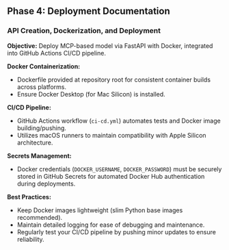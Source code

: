 ## Phase 4: Deployment Documentation

### API Creation, Dockerization, and Deployment

**Objective:**
Deploy MCP-based model via FastAPI with Docker, integrated into GitHub Actions CI/CD pipeline.

**Docker Containerization:**
- Dockerfile provided at repository root for consistent container builds across platforms.
- Ensure Docker Desktop (for Mac Silicon) is installed.

**CI/CD Pipeline:**
- GitHub Actions workflow (`ci-cd.yml`) automates tests and Docker image building/pushing.
- Utilizes macOS runners to maintain compatibility with Apple Silicon architecture.

**Secrets Management:**
- Docker credentials (`DOCKER_USERNAME`, `DOCKER_PASSWORD`) must be securely stored in GitHub Secrets for automated Docker Hub authentication during deployments.

**Best Practices:**
- Keep Docker images lightweight (slim Python base images recommended).
- Maintain detailed logging for ease of debugging and maintenance.
- Regularly test your CI/CD pipeline by pushing minor updates to ensure reliability.
